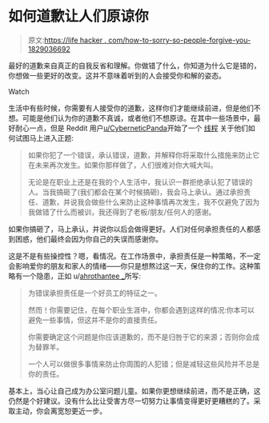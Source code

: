 # 如何道歉让人们原谅你

> 原文:[https://life hacker . com/how-to-sorry-so-people-forgive-you-1829036692](https://lifehacker.com/how-to-apologize-so-people-forgive-you-1829036692)

最好的道歉来自真正的自我反省和理解。你做错了什么，你知道为什么它是错的，你想做一些更好的改变。这并不意味着听到的人会接受你和解的姿态。

Watch

生活中有些时候，你需要有人接受你的道歉，这样你们才能继续前进，但是他们不想。可能是他们认为你的道歉不真诚，或者他们不想原谅。在其中一些场景中，最好耐心一点，但是 Reddit 用户[u/CyberneticPanda](https://www.reddit.com/user/CyberneticPanda)开始了一个 [线程](https://www.reddit.com/r/LifeProTips/comments/9fb7hi/lpt_if_you_make_a_mistake_admit_to_the_mistake/) 关于他们如何试图马上进入正题:

> 如果你犯了一个错误，承认错误，道歉，并解释你将采取什么措施来防止它在未来再次发生。如果你那样做了，人们很难对你大喊大叫。
> 
> 无论是在职业上还是在我的个人生活中，我认识一群拒绝承认犯了错误的人。当我搞砸了(我们都会在某个时候搞砸)，我会马上承认。通过承担责任、道歉，并说我会做些什么来防止这种事情再次发生，我不仅避免了因为我做错了什么而被训，我还得到了老板/朋友/任何人的感谢。

如果你搞砸了，马上承认，并说你以后会做得更好。人们对任何承担责任的人都感到困惑，他们最终会因为你自己的失误而感谢你。

这是不是有些操控性？嗯，看情况。在工作场景中，承担责任是一种策略，不一定会影响爱你的朋友和家人的情绪——你只是想熬过这一天，保住你的工作。这种策略有一个隐患，正如 u/[ahrothantee _](https://www.reddit.com/user/Ahrotahntee_)所写:

> 为错误承担责任是一个好员工的特征之一。
> 
> 然而！你需要记住，在每个职业生涯中，你都会遇到这样的情况:你本可以避免一些事情，但这并不是你的直接责任。
> 
> 你需要确定这个问题是你应该道歉的，而不是归咎于它的来源；否则你会成为替罪羊。
> 
> 一个人可以做很多事情来防止你周围的人犯错；但是减轻这些风险并不总是你的责任。

基本上，当心让自己成为办公室问题儿童。如果你更想继续前进，而不是正确，这仍然是个好建议。没有什么比让受害方尽一切努力让事情变得更好更糟糕的了。采取主动，你会离宽恕更近一步。